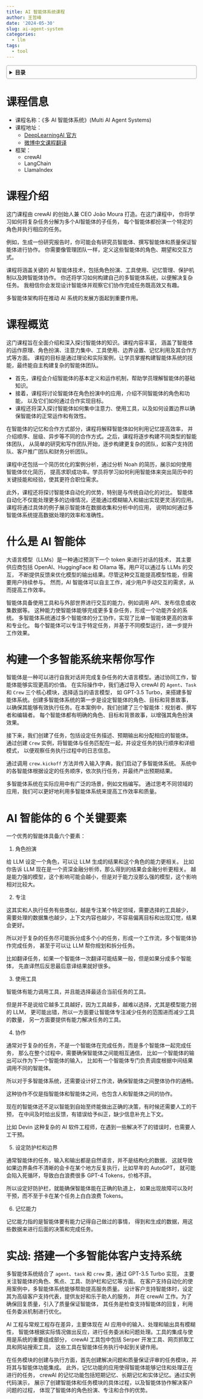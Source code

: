 ```yaml
---
title: AI 智能体系统课程
author: 王哲峰
date: '2024-05-30'
slug: ai-agent-system
categories:
  - llm
tags:
  - tool
---
```


<style>
details {
    border: 1px solid #aaa;
    border-radius: 4px;
    padding: .5em .5em 0;
}
summary {
    font-weight: bold;
    margin: -.5em -.5em 0;
    padding: .5em;
}
details[open] {
    padding: .5em;
}
details[open] summary {
    border-bottom: 1px solid #aaa;
    margin-bottom: .5em;
}
img {
    pointer-events: none;
}
</style>

<details><summary>目录</summary><p>

- [课程信息](#课程信息)
- [课程介绍](#课程介绍)
- [课程概览](#课程概览)
- [什么是 AI 智能体](#什么是-ai-智能体)
- [构建一个多智能系统来帮你写作](#构建一个多智能系统来帮你写作)
- [AI 智能体的 6 个关键要素](#ai-智能体的-6-个关键要素)
- [实战: 搭建一个多智能体客户支持系统](#实战-搭建一个多智能体客户支持系统)
</p></details><p></p>

# 课程信息

* 课程名称：《多 AI 智能体系统》(Multi AI Agent Systems)
* 课程地址：
    - [DeepLearningAI 官方](https://www.deeplearning.ai/short-courses/multi-ai-agent-systems-with-crewai/?continueFlag=5abe8e7d29e01e8bb3ea607fa0983337)
    - [微博中文课程翻译](https://s.weibo.com/weibo?q=%23%E4%B8%80%E8%B5%B7%E5%AD%A6%E5%A4%9A%20AI%20%E6%99%BA%E8%83%BD%E4%BD%93%E7%B3%BB%E7%BB%9F%23)
* 框架：
    - crewAI
    - LangChain
    - LlamaIndex

# 课程介绍

这门课程由 crewAI 的创始人兼 CEO João Moura 打造。在这门课程中，
你将学习如何将复杂任务分解为多个AI智能体的子任务，
每个智能体都扮演一个特定的角色并执行相应的任务。

例如，生成一份研究报告时，你可能会有研究员智能体、撰写智能体和质量保证智能体进行协作。
你需要像管理团队一样，定义这些智能体的角色、期望和交互方式。

课程将涵盖关键的 AI 智能体技术，包括角色扮演、工具使用、记忆管理、保护机制以及跨智能体协作。
你还将学习如何构建自己的多智能体系统，以便解决复杂任务。
我相信你会发现设计智能体并观察它们协作完成任务既高效又有趣。

多智能体架构将在推动 AI 系统的发展方面起到重要作用。

# 课程概览

这门课程旨在全面介绍和深入探讨智能体的知识。课程内容丰富，
涵盖了智能体的运作原理、角色扮演、注意力集中、工具使用、边界设置、记忆利用及其合作方式等方面。
课程的目标是通过理论和实际案例，让学员掌握构建智能体系统的技能，最终能自主构建复杂的智能体团队。

* 首先，课程会介绍智能体的基本定义和运作机制，帮助学员理解智能体的基础知识。
* 接着，课程将讨论智能体在角色扮演中的应用，介绍不同智能体的角色和功能，
  以及它们如何通过合作实现目标。
* 课程还将深入探讨智能体如何集中注意力、使用工具，以及如何设置边界以确保智能体的正常运作和有效性。

在智能体的记忆和合作方式部分，课程将解释智能体如何利用记忆提高效率，
并介绍顺序、层级、异步等不同的合作方式。之后，课程将逐步构建不同类型的智能体团队，
从简单的研究和写作团队开始，逐步构建更复杂的团队，如客户支持团队、客户推广团队和财务分析团队。

课程中还包括一个简历优化的案例分析，通过分析 Noah 的简历，展示如何使用智能体优化简历，
提高求职成功率。学员将学习如何利用智能体来突出简历中的关键技能和经验，使其更符合职位需求。

此外，课程还将探讨智能体自动化的优势，特别是与传统自动化的对比。
智能体自动化不仅能处理更多的边缘情况，还能通过模糊输入和输出实现更灵活的应用。
课程将通过具体的例子展示智能体在数据收集和分析中的应用，
说明如何通过多智能体系统提高数据处理的效率和准确性。


# 什么是 AI 智能体

大语言模型（LLMs）是一种通过预测下一个 token 来进行对话的技术，
其主要供应商包括 OpenAI、HuggingFace 和 Ollama 等。用户可以通过与 LLMs 的交互，
不断提供反馈来优化模型的输出结果。尽管这种交互能提高模型性能，但需要用户持续参与。
然而，AI 智能体可以自主工作，减少用户手动交互的需求，从而提高工作效率。

智能体具备使用工具和与外部世界进行交互的能力，例如调用 API、发布信息或收集数据等。
这种能力使智能体能够完成更多复杂任务，形成一个功能齐全的系统。
多智能体系统通过多个智能体的分工协作，实现了比单一智能体更高的效率和专业化。
每个智能体可以专注于特定任务，并基于不同模型运行，进一步提升工作效果。


# 构建一个多智能系统来帮你写作

智能体是一种可以进行自我对话并完成复杂任务的大语言模型。通过协同工作，智能体能够实现更高的价值。
在实际操作中，我们通过导入 crewAI 的 `Agent`、`Task` 和 `Crew` 三个核心模块，选择适当的语言模型，
如 GPT-3.5 Turbo，来搭建多智能体系统。创建多智能体系统的第一步是设定智能体的角色、目标和背景故事，
以确保其能够有效执行任务。在本案例中，我们创建了三个智能体：规划者、撰写者和编辑者。
每个智能体都有明确的角色、目标和背景故事，以增强其角色扮演效果。

接下来，我们创建了任务，包括设定任务描述、预期输出和分配相应的智能体。
通过创建 `Crew` 实例，将智能体与任务匹配在一起，并设定任务的执行顺序和详细模式，
以便观察任务执行过程中的日志信息。

通过调用 `crew.kickoff` 方法并传入输入字典，我们启动了多智能体系统。
系统中的各智能体根据设定的任务顺序，依次执行任务，并最终产出预期结果。

多智能体系统在实际应用中有广泛的场景，例如文档编写。
通过思考不同领域的应用，我们可以更好地利用多智能体系统来提高工作效率和质量。

# AI 智能体的 6 个关键要素

一个优秀的智能体具备六个要素：

1. 角色扮演

给 LLM 设定一个角色，可以让 LLM 生成的结果和这个角色的能力更相关。
比如你告诉 LLM 现在是一个资深金融分析师，那么得到的结果会金融分析更相关。
越是能力强的模型，这个影响可能会越小，但是对于能力没那么强的模型，这个影响相对比较大。

2. 专注

这其实和人执行任务有些类似，越是专注某个特定领域，需要选择的工具越少，
需要处理的数据集也越少，上下文内容也越少，不容易偏离目标和出现幻觉，结果会更好。

所以对于复杂的任务尽可能拆分成多个小的任务，形成一个工作流，多个智能体协作完成任务，
甚至于可以让 LLM 帮你规划和拆分任务。

比如翻译任务，如果一个智能体一次翻译可能结果一般，但是如果分成多个智能体，
先直译然后反思最后意译结果就好很多。

3. 使用工具

智能体有能力调用工具，并且能选择最适合当前任务的工具。

但是并不是说给它越多工具越好，因为工具越多，越难以选择，尤其是模型能力弱的 LLM，
更可能出错，所以一方面要让智能体专注减少任务的范围进而减少工具的数量，
另一方面要提供有能力解决任务的工具。

4. 协作

通常对于复杂的任务，不是一个智能体在完成任务，而是多个智能体一起完成任务，
那么在整个过程中，需要确保智能体之间能相互通信，
比如一个智能体的输出可以作为下一个智能体的输入，
比如有一个智能体专门负责调度根据中间结果调用不同的智能体。

所以对于多智能体系统，还需要设计好工作流，确保智能体之间整体协作的通畅。

这种协作不仅是指智能体和智能体之间，也包含人和智能体之间的协作。

现在的智能体还不足以智能到自始至终能做出正确的决策，有时候还需要人工的干预，
在中间及时给出反馈，有错误给予纠正，缺少信息补充上下文。

比如 Devin 这种复杂的 AI 软件工程师，在遇到一些解决不了的错误时，也需要人工干预。

5. 设定防护栏和边界

通常智能体的任务，输入和输出都是自然语言，并不是结构化的数据，
这就导致如果边界条件不清晰的会卡在某个地方反复执行，比如早年的 AutoGPT，
就可能会陷入死循环，导致白白浪费很多 GPT-4 Tokens，价格不菲。

所以设定好防护栏，就能确保智能体能在正确的轨道上，
如果出现故障可以及时干预，而不至于卡在某个任务上白白浪费 Tokens。

6. 记忆能力

记忆能力指的是智能体要有能力记得自己做过的事情，
得到和生成的数据，用这些数据来进行后面的决策和完成任务。

# 实战: 搭建一个多智能体客户支持系统

多智能体系统结合了 `agent`、`task` 和 `crew` 类，通过 GPT-3.5 Turbo 实现，
主要关注智能体的角色、焦点、工具、防护栏和记忆等方面。
在客户支持自动化的使用案例中，多智能体系统能够帮助提高服务质量。
设计客户支持智能体时，设定其为高级客户支持代表，提供友好和乐于助人的服务，
并在 crewAI 工作。为了确保回复质量，引入了质量保证智能体，
其任务是检查支持智能体的回复，利用任务委派机制进行优化。

AI 工程与常规工程存在差异，主要体现在 AI 应用中的输入、处理和输出具有模糊性，
智能体根据实际情况做出反应，进行任务委派和问题处理。工具的集成与使用是系统的重要组成部分，
crewAI 工具包中包括 Serper 开发工具、网页抓取工具和网站搜索工具，
这些工具在智能体任务执行中起到关键作用。

在任务模块的创建与执行方面，首先创建解决问题和质量保证评审的任务模块，并将其与智能体功能集成。
此外，记忆功能的应用使得智能体能够记住和处理正在进行的任务，
crewAI 的记忆功能包括短期记忆、长期记忆和实体记忆。通过实例代码演示，
展示了创建智能体和任务模块的具体过程，以及智能体协作解决客户问题的过程，
体现了智能体的角色扮演、专注和合作的优势。
